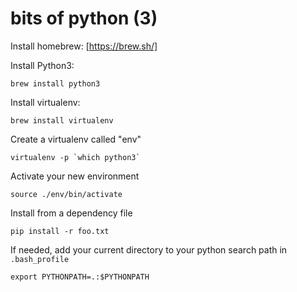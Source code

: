 # bits of python (3)

Install homebrew: [https://brew.sh/]

Install Python3:
```
brew install python3
```

Install virtualenv:
```
brew install virtualenv
```

Create a virtualenv called "env"
```
virtualenv -p `which python3`
```

Activate your new environment
```
source ./env/bin/activate
```

Install from a dependency file
```
pip install -r foo.txt
```

If needed, add your current directory to your python search path in
`.bash_profile`
```
export PYTHONPATH=.:$PYTHONPATH
```
